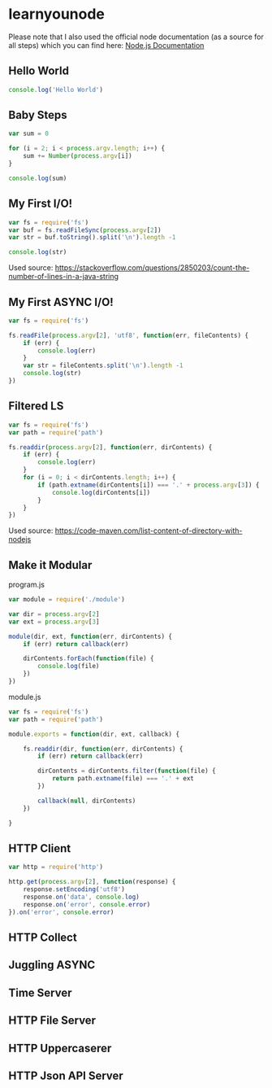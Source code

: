 # learnyounode

Please note that I also used the official node documentation (as a source for all steps) which you can find here: [Node.js Documentation](https://nodejs.org/api/)


## Hello World

```javascript
console.log('Hello World')
```

## Baby Steps

```javascript
var sum = 0

for (i = 2; i < process.argv.length; i++) {
	sum += Number(process.argv[i])
}

console.log(sum)
```

## My First I/O!

```javascript
var fs = require('fs')
var buf = fs.readFileSync(process.argv[2])
var str = buf.toString().split('\n').length -1

console.log(str)
```

Used source: https://stackoverflow.com/questions/2850203/count-the-number-of-lines-in-a-java-string

## My First ASYNC I/O!

```javascript
var fs = require('fs')

fs.readFile(process.argv[2], 'utf8', function(err, fileContents) {
	if (err) {
		console.log(err)
	}
	var str = fileContents.split('\n').length -1
	console.log(str)
})
```

## Filtered LS

```javascript
var fs = require('fs')
var path = require('path')

fs.readdir(process.argv[2], function(err, dirContents) {
	if (err) {
		console.log(err)
	}
	for (i = 0; i < dirContents.length; i++) {
		if (path.extname(dirContents[i]) === '.' + process.argv[3]) {
			console.log(dirContents[i])
		}
	}
})
```

Used source: https://code-maven.com/list-content-of-directory-with-nodejs

## Make it Modular

program.js
```javascript
var module = require('./module')

var dir = process.argv[2]
var ext = process.argv[3]

module(dir, ext, function(err, dirContents) {
	if (err) return callback(err)

	dirContents.forEach(function(file) {
		console.log(file)
	})
}) 
```

module.js
```javascript
var fs = require('fs')
var path = require('path')

module.exports = function(dir, ext, callback) {

	fs.readdir(dir, function(err, dirContents) {
		if (err) return callback(err)

		dirContents = dirContents.filter(function(file) {
			return path.extname(file) === '.' + ext
		})

		callback(null, dirContents)
	})

}
```

## HTTP Client

```javascript
var http = require('http')

http.get(process.argv[2], function(response) {
	response.setEncoding('utf8')
	response.on('data', console.log)
	response.on('error', console.error)
}).on('error', console.error)
```

## HTTP Collect

## Juggling ASYNC

## Time Server

## HTTP File Server

## HTTP Uppercaserer

## HTTP Json API Server
